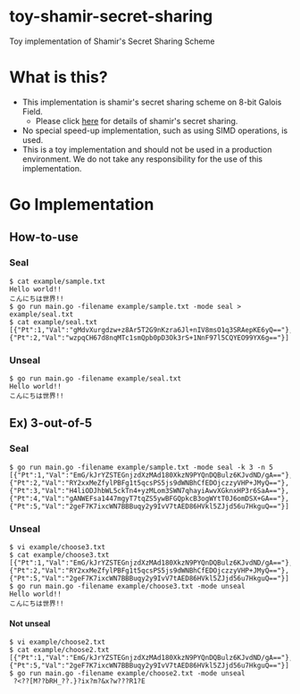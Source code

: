 # toy-shamir-secret-sharing
Toy implementation of Shamir's Secret Sharing Scheme

# What is this?
- This implementation is shamir's secret sharing scheme on 8-bit Galois Field.
    - Please click [here](https://en.wikipedia.org/wiki/Shamir%27s_secret_sharing) for details of shamir's secret sharing.
- No special speed-up implementation, such as using SIMD operations, is used. 
- This is a toy implementation and should not be used in a production environment. We do not take any responsibility for the use of this implementation. 

# Go Implementation
## How-to-use
### Seal
```
$ cat example/sample.txt
Hello world!!
こんにちは世界!!
$ go run main.go -filename example/sample.txt -mode seal > example/seal.txt
$ cat example/seal.txt
[{"Pt":1,"Val":"gMdvXurgdzw+z8Ar5T2G9nKzra6Jl+nIV8msO1q3SRAepKE6yQ=="},{"Pt":2,"Val":"wzpqCH67d8nqMTc1smQpb0pD3Ok3rS+1NnF97l5CQYEO99YX6g=="}]
```
### Unseal
```
$ go run main.go -filename example/seal.txt
Hello world!!
こんにちは世界!!
```
## Ex) 3-out-of-5
### Seal
```
$ go run main.go -filename example/sample.txt -mode seal -k 3 -n 5
[{"Pt":1,"Val":"EmG/kJrYZSTEGnjzdXzMAd180XkzN9PYQnDQBulz6KJvdND/gA=="},{"Pt":2,"Val":"RY2xxMeZfylPBFg1t5qcsPS5js9dWNBhCfEDOjczzyVHP+JMyQ=="},{"Pt":3,"Val":"H4liODJhbWL5ckTn4+yzMLom3SWN7qhayiAwvXGknxHP3r6SaA=="},{"Pt":4,"Val":"gANWEFsa1447mgyT7tqZS5ywBFGQpkcB3ogWYtT0J6omDSX+GA=="},{"Pt":5,"Val":"2geF7K7ixcWN7BBBuqy2y9IvV7tAED86HVkl5ZJjd56u7HkguQ=="}]
```
### Unseal
```
$ vi example/choose3.txt
$ cat example/choose3.txt
[{"Pt":1,"Val":"EmG/kJrYZSTEGnjzdXzMAd180XkzN9PYQnDQBulz6KJvdND/gA=="},{"Pt":2,"Val":"RY2xxMeZfylPBFg1t5qcsPS5js9dWNBhCfEDOjczzyVHP+JMyQ=="},{"Pt":5,"Val":"2geF7K7ixcWN7BBBuqy2y9IvV7tAED86HVkl5ZJjd56u7HkguQ=="}]
$ go run main.go -filename example/choose3.txt -mode unseal
Hello world!!
こんにちは世界!!
```
#### Not unseal
```
$ vi example/choose2.txt
$ cat example/choose2.txt
[{"Pt":1,"Val":"EmG/kJrYZSTEGnjzdXzMAd180XkzN9PYQnDQBulz6KJvdND/gA=="},{"Pt":5,"Val":"2geF7K7ixcWN7BBBuqy2y9IvV7tAED86HVkl5ZJjd56u7HkguQ=="}]
$ go run main.go -filename example/choose2.txt -mode unseal
 ?<??[M??bRH_??.}?ix?m?&x?w???R1?E
```
